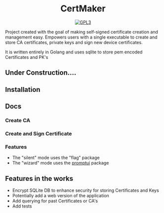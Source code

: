 <h1 align="center">
  CertMaker
</h1>

<p align="center">
  <a href="https://github.com/franz-net/certMaker/blob/master/LICENSE">
    <img alt="GPL3" src="https://img.shields.io/github/license/franz-net/certMaker">
  </a>
</p>

Project created with the goal of making self-signed certificate creation and management easy. Empowers users with a single executable to create and store CA certificates, private keys and sign new device certificates.

It is written entirely in Golang and uses sqlite to store pem encoded Certificates and PK's

## Under Construction....

## Installation

## Docs

### Create CA

### Create and Sign Certificate

### Features
* The "silent" mode uses the "flag" package
* The "wizard" mode uses the <a href="https://github.com/manifoldco/promptui">promptui</a> package

## Features in the works
* Encrypt SQLite DB to enhance security for storing Certificates and Keys
* Potentially add a web version of the application
* Add querying for past Certificates or CA's
* Add tests
